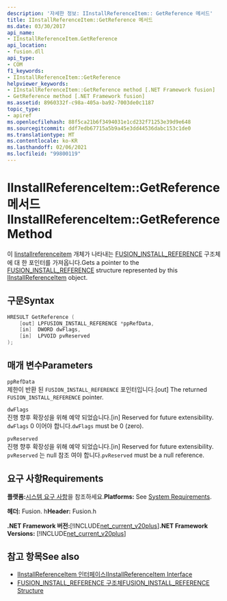 ```yaml
---
description: '자세한 정보: IInstallReferenceItem:: GetReference 메서드'
title: IInstallReferenceItem::GetReference 메서드
ms.date: 03/30/2017
api_name:
- IInstallReferenceItem.GetReference
api_location:
- fusion.dll
api_type:
- COM
f1_keywords:
- IInstallReferenceItem::GetReference
helpviewer_keywords:
- IInstallReferenceItem::GetReference method [.NET Framework fusion]
- GetReference method [.NET Framework fusion]
ms.assetid: 8960332f-c98a-405a-ba92-7003de0c1187
topic_type:
- apiref
ms.openlocfilehash: 88f5ca21b6f3494031e1cd232f71253e39d9e648
ms.sourcegitcommit: ddf7edb67715a5b9a45e3dd44536dabc153c1de0
ms.translationtype: MT
ms.contentlocale: ko-KR
ms.lasthandoff: 02/06/2021
ms.locfileid: "99800119"
---
```

# <a name="iinstallreferenceitemgetreference-method"></a><span data-ttu-id="99f53-103">IInstallReferenceItem::GetReference 메서드</span><span class="sxs-lookup"><span data-stu-id="99f53-103">IInstallReferenceItem::GetReference Method</span></span>

<span data-ttu-id="99f53-104">이 [Iinstallreferenceitem](iinstallreferenceitem-interface.md) 개체가 나타내는 [FUSION_INSTALL_REFERENCE](fusion-install-reference-structure.md) 구조체에 대 한 포인터를 가져옵니다.</span><span class="sxs-lookup"><span data-stu-id="99f53-104">Gets a pointer to the [FUSION_INSTALL_REFERENCE](fusion-install-reference-structure.md) structure represented by this [IInstallReferenceItem](iinstallreferenceitem-interface.md) object.</span></span>  
  
## <a name="syntax"></a><span data-ttu-id="99f53-105">구문</span><span class="sxs-lookup"><span data-stu-id="99f53-105">Syntax</span></span>  
  
```cpp  
HRESULT GetReference (  
    [out] LPFUSION_INSTALL_REFERENCE *ppRefData,  
    [in]  DWORD dwFlags,  
    [in]  LPVOID pvReserved  
);  
```  
  
## <a name="parameters"></a><span data-ttu-id="99f53-106">매개 변수</span><span class="sxs-lookup"><span data-stu-id="99f53-106">Parameters</span></span>  

 `ppRefData`  
 <span data-ttu-id="99f53-107">제한이 반환 된 `FUSION_INSTALL_REFERENCE` 포인터입니다.</span><span class="sxs-lookup"><span data-stu-id="99f53-107">[out] The returned `FUSION_INSTALL_REFERENCE` pointer.</span></span>  
  
 `dwFlags`  
 <span data-ttu-id="99f53-108">진행 향후 확장성을 위해 예약 되었습니다.</span><span class="sxs-lookup"><span data-stu-id="99f53-108">[in] Reserved for future extensibility.</span></span> <span data-ttu-id="99f53-109">`dwFlags` 0 이어야 합니다.</span><span class="sxs-lookup"><span data-stu-id="99f53-109">`dwFlags` must be 0 (zero).</span></span>  
  
 `pvReserved`  
 <span data-ttu-id="99f53-110">진행 향후 확장성을 위해 예약 되었습니다.</span><span class="sxs-lookup"><span data-stu-id="99f53-110">[in] Reserved for future extensibility.</span></span> <span data-ttu-id="99f53-111">`pvReserved` 는 null 참조 여야 합니다.</span><span class="sxs-lookup"><span data-stu-id="99f53-111">`pvReserved` must be a null reference.</span></span>  
  
## <a name="requirements"></a><span data-ttu-id="99f53-112">요구 사항</span><span class="sxs-lookup"><span data-stu-id="99f53-112">Requirements</span></span>  

 <span data-ttu-id="99f53-113">**플랫폼:**[시스템 요구 사항](../../get-started/system-requirements.md)을 참조하세요.</span><span class="sxs-lookup"><span data-stu-id="99f53-113">**Platforms:** See [System Requirements](../../get-started/system-requirements.md).</span></span>  
  
 <span data-ttu-id="99f53-114">**헤더:** Fusion. h</span><span class="sxs-lookup"><span data-stu-id="99f53-114">**Header:** Fusion.h</span></span>  
  
 <span data-ttu-id="99f53-115">**.NET Framework 버전:**[!INCLUDE[net_current_v20plus](../../../../includes/net-current-v20plus-md.md)]</span><span class="sxs-lookup"><span data-stu-id="99f53-115">**.NET Framework Versions:** [!INCLUDE[net_current_v20plus](../../../../includes/net-current-v20plus-md.md)]</span></span>  
  
## <a name="see-also"></a><span data-ttu-id="99f53-116">참고 항목</span><span class="sxs-lookup"><span data-stu-id="99f53-116">See also</span></span>

- [<span data-ttu-id="99f53-117">IInstallReferenceItem 인터페이스</span><span class="sxs-lookup"><span data-stu-id="99f53-117">IInstallReferenceItem Interface</span></span>](iinstallreferenceitem-interface.md)
- [<span data-ttu-id="99f53-118">FUSION_INSTALL_REFERENCE 구조체</span><span class="sxs-lookup"><span data-stu-id="99f53-118">FUSION_INSTALL_REFERENCE Structure</span></span>](fusion-install-reference-structure.md)
